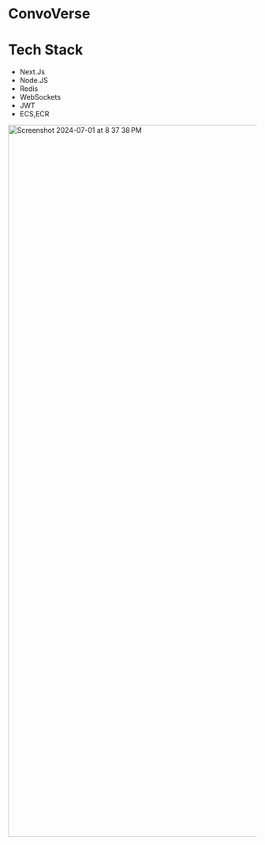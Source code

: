 <h1>ConvoVerse</h1>
<h1>Tech Stack</h1>
<ul>
  <li>Next.Js</li>
  <li>Node.JS</li>
  <li>Redis</li>
  <li>WebSockets</li>
  <li>JWT</li>
  <li>ECS,ECR</li>
</ul>
<img width="1440" alt="Screenshot 2024-07-01 at 8 37 38 PM" src="https://github.com/ArunAmballa/ConvoVerse/assets/53054775/1907d609-9eae-4241-a8a3-6ab9b1781240">
